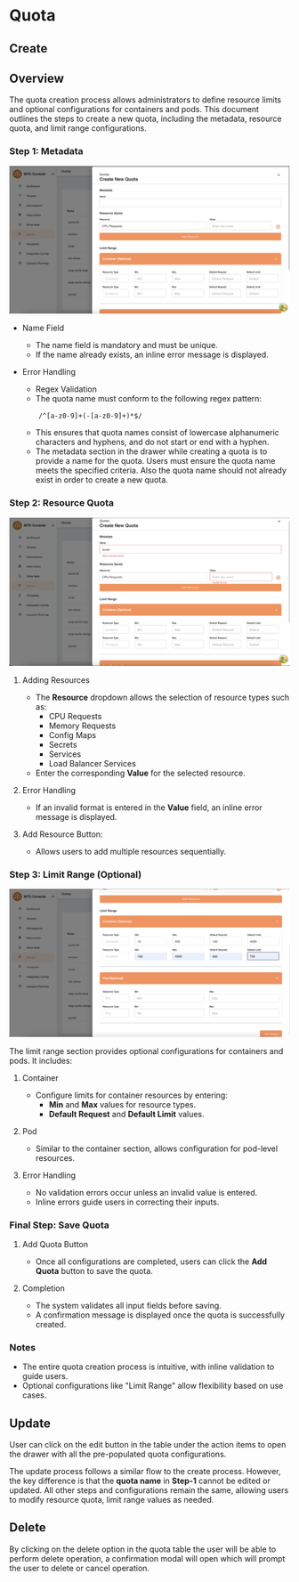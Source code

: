 # Quota

## Create

## Overview

The quota creation process allows administrators to define resource limits and optional configurations for containers and pods. This document outlines the steps to create a new quota, including the metadata, resource quota, and limit range configurations.

### Step 1: Metadata

![quotaCreationMetadata](../../images/quotaCreationMetadata.png)

- Name Field
    - The name field is mandatory and must be unique.
    - If the name already exists, an inline error message is displayed.

- Error Handling
    - Regex Validation
    - The quota name must conform to the following regex pattern:

    ```regex
        /^[a-z0-9]+(-[a-z0-9]+)*$/
    ```

    - This ensures that quota names consist of lowercase alphanumeric characters and hyphens, and do not start or end with a hyphen.
    - The metadata section in the drawer while creating a quota is to provide a name for the quota. Users must ensure the quota name meets the specified
    criteria. Also the quota name should not already exist in order to create a new quota.

### Step 2: Resource Quota

![quotaCreationResourceQuota](../../images/quotaCreationResourceQuota.png)

1. Adding Resources
   - The **Resource** dropdown allows the selection of resource types such as:
     - CPU Requests
     - Memory Requests
     - Config Maps
     - Secrets
     - Services
     - Load Balancer Services
   - Enter the corresponding **Value** for the selected resource.

1. Error Handling
   - If an invalid format is entered in the **Value** field, an inline error message is displayed.

1. Add Resource Button:
   - Allows users to add multiple resources sequentially.

### Step 3: Limit Range (Optional)

![quotaCreationLimitRange](../../images/quotaCreationLimitRange.png)

The limit range section provides optional configurations for containers and pods. It includes:

1. Container
   - Configure limits for container resources by entering:
     - **Min** and **Max** values for resource types.
     - **Default Request** and **Default Limit** values.

1. Pod
   - Similar to the container section, allows configuration for pod-level resources.

1. Error Handling
   - No validation errors occur unless an invalid value is entered.
   - Inline errors guide users in correcting their inputs.

### Final Step: Save Quota

1. Add Quota Button
   - Once all configurations are completed, users can click the **Add Quota** button to save the quota.

1. Completion
   - The system validates all input fields before saving.
   - A confirmation message is displayed once the quota is successfully created.

### Notes

- The entire quota creation process is intuitive, with inline validation to guide users.
- Optional configurations like "Limit Range" allow flexibility based on use cases.

## Update

User can click on the edit button in the table under the action items to open the drawer with all the pre-populated quota configurations.

The update process follows a similar flow to the create process. However, the key difference is that the **quota name** in **Step-1** cannot be edited or updated. All other steps and configurations remain the same, allowing users to modify resource quota, limit range values as needed.

## Delete

By clicking on the delete option in the quota table the user will be able to perform delete operation, a confirmation modal will open which will prompt the user to delete or cancel operation.
